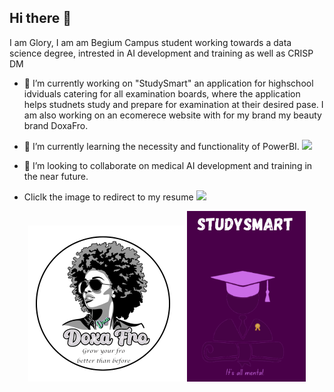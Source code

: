 ## Hi there 👋
I am Glory, I am am Begium Campus student working towards a data science degree, intrested in AI development and training as well as CRISP DM

- 🔭 I’m currently working on "StudySmart" an application for highschool idviduals catering for all examination boards, where the application helps studnets study and prepare for examination at their desired pase. I am also working on an ecomerece website with for my brand my beauty brand DoxaFro.

- 🌱 I’m currently learning the necessity and functionality of PowerBI. <img src= "https://img.icons8.com/?size=100&id=Ny0t2MYrJ70p&format=png&color=000000"  width="25">

- 👯 I’m looking to collaborate on medical AI development and training in the near future.
- Cliclk the image to redirect to my resume <a href="https://glorybinkatabana.github.io/GloryBinkatabana/my_resume/" target="_blank"><img src="https://img.icons8.com/?size=100&id=QGRyhpyZX0zA&format=png&color=000000" width="20"></a>
<p align="center">
  <img src="https://github.com/GloryBinkatabana/GloryBinkatabana/blob/5fd3fdd06e99dbf23976dabc1998f011e1f05cdd/logobg.png" alt="Logo" width="250"/>
  <img src="https://github.com/GloryBinkatabana/GloryBinkatabana/blob/27beb72d7dfb07d62c79392bb63e590ea451a496/studysmartbg.png" alt="StudySmart" width="190"/>
</p>


